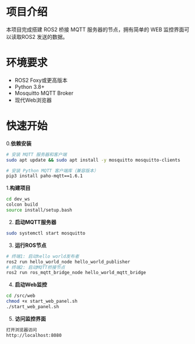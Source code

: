 # 项目介绍
本项目完成搭建 ROS2 桥接 MQTT 服务器的节点，拥有简单的 WEB 监控界面可以读取ROS2 发送的数据。


# 环境要求
- ROS2 Foxy或更高版本
- Python 3.8+
- Mosquitto MQTT Broker
- 现代Web浏览器


# 快速开始

0.**依赖安装**
```bash
# 安装 MQTT 服务器和客户端
sudo apt update && sudo apt install -y mosquitto mosquitto-clients

# 安装 Python MQTT 客户端库（兼容版本）
pip3 install paho-mqtt==1.6.1
```

1.**构建项目**
```bash
cd dev_ws
colcon build
source install/setup.bash
```

2. **启动MQTT服务器**
```bash
sudo systemctl start mosquitto
```

3. **运行ROS节点**
```bash
# 终端1: 启动hello world发布者
ros2 run hello_world_node hello_world_publisher
# 终端2: 启动MQTT桥接节点
ros2 run ros_mqtt_bridge_node hello_world_mqtt_bridge
```
4. **启动Web监控**
```bash
cd /src/web
chmod +x start_web_panel.sh
./start_web_panel.sh 
```
5. **访问监控界面**
```bash
打开浏览器访问
http://localhost:8080
```
